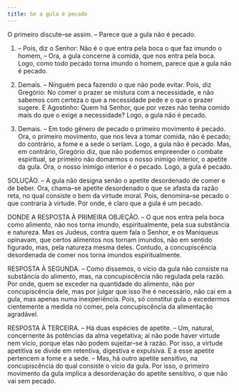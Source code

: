 ```yaml
---
title: Se a gula é pecado
---
```


O primeiro discute–se assim. – Parece que a gula não é pecado.  

1. – Pois, diz o Senhor: Não é o que entra pela boca o que faz imundo o homem, – Ora, a gula concerne à comida, que nos entra pela boca. Logo, como todo pecado torna imundo o homem, parece que a gula não é pecado.  

2. Demais. – Ninguém peca fazendo o que não pode evitar. Pois, diz Gregório: No comer o prazer se mistura com a necessidade, e não sabemos com certeza o que a necessidade pede e o que o prazer sugere. E Agostinho: Quem há Senhor, que por vezes não tenha comido mais do que o exige a necessidade? Logo, a gula não é pecado.  

3. Demais. – Em todo gênero de pecado o primeiro movimento é pecado. Ora, o primeiro movimento, que nos leva a tomar comida, não é pecado; do contrário, a fome e a sede o seriam. Logo, a gula não é pecado.  Mas, em contrário, Gregório diz, que não podemos empreender o combate espiritual, se primeiro não domarmos o nosso inimigo interior, o apetite da gula. Ora, o nosso inimigo interior é o pecado. Logo, a gula é pecado.  

SOLUÇÃO. – A gula não designa senão o apetite desordenado de comer e de beber. Ora, chama–se apetite desordenado o que se afasta da razão reta, no qual consiste o bem da virtude moral. Pois, denomina–se pecado o que contraria à virtude. Por onde, é claro que a gula é um pecado.  

DONDE A RESPOSTA À PRIMEIRA OBJEÇÃO. – O que nos entra pela boca como alimento, não nos torna imundo, espiritualmente, pela sua substância e natureza. Mas os Judeus, contra quem fala o Senhor, e os Maniqueus opinavam, que certos alimentos nos tornam imundos, não em sentido figurado, mas, pela natureza mesma deles. Contudo, a concupiscência desordenada de comer nos torna imundos espiritualmente.  

RESPOSTA À SEGUNDA. – Como dissemos, o vício da gula não consiste na substância do alimento, mas, na concupiscência não regulada pela razão. Por onde, quem se exceder na quantidade do alimento, não por concupiscência dele, mas por julgar que isso lhe é necessário, não cai em a gula, mas apenas numa inexperiência. Pois, só constitui gula o excedermos cientemente a medida no comer, pela concupiscência da alimentação agradável.  

RESPOSTA À TERCEIRA. – Há duas espécies de apetite. – Um, natural, concernente às potências da alma vegetativa; aí não pode haver virtude nem vício, porque elas não podem sujeitar–se à razão. Por isso, a virtude apetitiva se divide em retentiva, digestiva e expulsiva. E a esse apetite pertencem a fome e a sede. – Mas, há outro apetite sensitivo, na concupiscência do qual consiste o vício da gula. Por isso, o primeiro movimento da gula implica a desordenação do apetite sensitivo, o que não vai sem pecado.